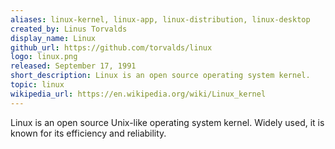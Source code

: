 ```yaml
---
aliases: linux-kernel, linux-app, linux-distribution, linux-desktop
created_by: Linus Torvalds
display_name: Linux
github_url: https://github.com/torvalds/linux
logo: linux.png
released: September 17, 1991
short_description: Linux is an open source operating system kernel.
topic: linux
wikipedia_url: https://en.wikipedia.org/wiki/Linux_kernel
---
```

Linux is an open source Unix-like operating system kernel. Widely used, it is known for its efficiency and reliability.
